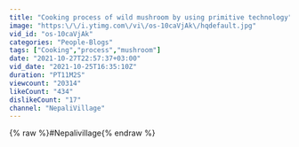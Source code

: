 ```yaml
---
title: "Cooking process of wild mushroom by using primitive technology"
image: "https:\/\/i.ytimg.com\/vi\/os-10caVjAk\/hqdefault.jpg"
vid_id: "os-10caVjAk"
categories: "People-Blogs"
tags: ["Cooking","process","mushroom"]
date: "2021-10-27T22:57:37+03:00"
vid_date: "2021-10-25T16:35:10Z"
duration: "PT11M2S"
viewcount: "20314"
likeCount: "434"
dislikeCount: "17"
channel: "NepaliVillage"
---
```

{% raw %}#Nepalivillage{% endraw %}
